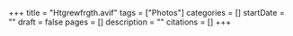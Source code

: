 +++
title = "Htgrewfrgth.avif"
tags = ["Photos"]
categories = []
startDate = ""
draft = false
pages = []
description = ""
citations = []
+++
